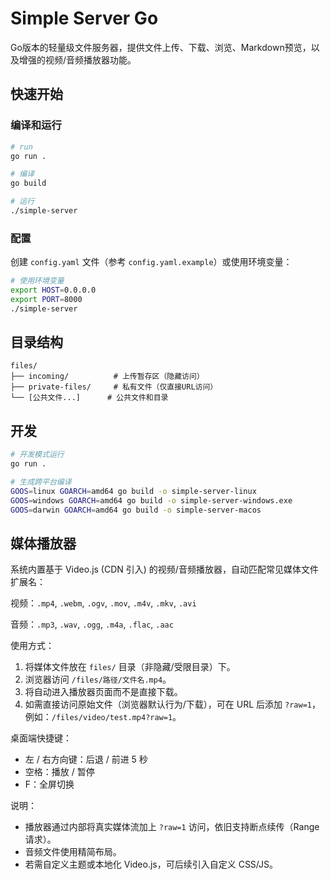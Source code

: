 # Simple Server Go

Go版本的轻量级文件服务器，提供文件上传、下载、浏览、Markdown预览，以及增强的视频/音频播放器功能。

## 快速开始

### 编译和运行

```bash
# run
go run .

# 编译
go build

# 运行
./simple-server
```

### 配置

创建 `config.yaml` 文件（参考 `config.yaml.example`）或使用环境变量：

```bash
# 使用环境变量
export HOST=0.0.0.0
export PORT=8000
./simple-server
```

## 目录结构

```
files/
├── incoming/          # 上传暂存区（隐藏访问）
├── private-files/     # 私有文件（仅直接URL访问）
└── [公共文件...]      # 公共文件和目录
```

## 开发

```bash
# 开发模式运行
go run .

# 生成跨平台编译
GOOS=linux GOARCH=amd64 go build -o simple-server-linux
GOOS=windows GOARCH=amd64 go build -o simple-server-windows.exe
GOOS=darwin GOARCH=amd64 go build -o simple-server-macos
```

## 媒体播放器

系统内置基于 Video.js (CDN 引入) 的视频/音频播放器，自动匹配常见媒体文件扩展名：

视频：`.mp4`, `.webm`, `.ogv`, `.mov`, `.m4v`, `.mkv`, `.avi`

音频：`.mp3`, `.wav`, `.ogg`, `.m4a`, `.flac`, `.aac`

使用方式：
1. 将媒体文件放在 `files/` 目录（非隐藏/受限目录）下。
2. 浏览器访问 `/files/路径/文件名.mp4`。
3. 将自动进入播放器页面而不是直接下载。
4. 如需直接访问原始文件（浏览器默认行为/下载），可在 URL 后添加 `?raw=1`，例如：`/files/video/test.mp4?raw=1`。

桌面端快捷键：
* 左 / 右方向键：后退 / 前进 5 秒
* 空格：播放 / 暂停
* F：全屏切换

说明：
* 播放器通过内部将真实媒体流加上 `?raw=1` 访问，依旧支持断点续传（Range 请求）。
* 音频文件使用精简布局。
* 若需自定义主题或本地化 Video.js，可后续引入自定义 CSS/JS。

